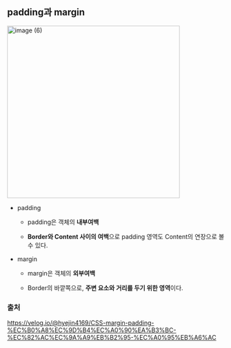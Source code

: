 ## padding과 margin

<img width="400" alt="image (6)" src="https://github.com/yookeunbyul/cs-study/assets/91243651/646bd2b9-b34b-4b90-a393-f89e1a46beb2">

- padding

  - padding은 객체의 **내부여백**

  - **Border와 Content 사이의 여백**으로 padding 영역도 Content의 연장으로 볼 수 있다.

- margin

  - margin은 객체의 **외부여백**

  - Border의 바깥쪽으로, **주변 요소와 거리를 두기 위한 영역**이다.

### 출처

https://velog.io/@hyejin4169/CSS-margin-padding-%EC%B0%A8%EC%9D%B4%EC%A0%90%EA%B3%BC-%EC%82%AC%EC%9A%A9%EB%B2%95-%EC%A0%95%EB%A6%AC
